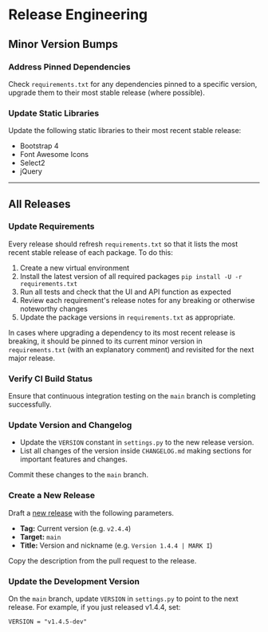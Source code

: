 # Release Engineering

## Minor Version Bumps

### Address Pinned Dependencies

Check `requirements.txt` for any dependencies pinned to a specific version,
upgrade them to their most stable release (where possible).

### Update Static Libraries

Update the following static libraries to their most recent stable release:

* Bootstrap 4
* Font Awesome Icons
* Select2
* jQuery

---

## All Releases

### Update Requirements

Every release should refresh `requirements.txt` so that it lists the most
recent stable release of each package. To do this:

1. Create a new virtual environment
2. Install the latest version of all required packages
  `pip install -U -r requirements.txt`
3. Run all tests and check that the UI and API function as expected
4. Review each requirement's release notes for any breaking or otherwise
  noteworthy changes
5. Update the package versions in `requirements.txt` as appropriate.

In cases where upgrading a dependency to its most recent release is breaking,
it should be pinned to its current minor version in `requirements.txt` (with
an explanatory comment) and revisited for the next major release.

### Verify CI Build Status

Ensure that continuous integration testing on the `main` branch is completing
successfully.

### Update Version and Changelog

* Update the `VERSION` constant in `settings.py` to the new release version.
* List all changes of the version inside `CHANGELOG.md` making sections for
important features and changes.

Commit these changes to the `main` branch.

### Create a New Release

Draft a
[new release](https://github.com/peering-manager/peering-manager/releases/new)
with the following parameters.

* **Tag:** Current version (e.g. `v2.4.4`)
* **Target:** `main`
* **Title:** Version and nickname (e.g. `Version 1.4.4 | MARK I`)

Copy the description from the pull request to the release.

### Update the Development Version

On the `main` branch, update `VERSION` in `settings.py` to point to the next
release. For example, if you just released v1.4.4, set:

```
VERSION = "v1.4.5-dev"
```